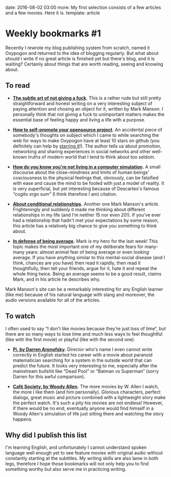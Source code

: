 date: 2016-08-02 03:00
more: My first selection consists of a few articles and a few movies. Here it is.
template: article

# Weekly bookmarks #1

Recently I rewrote my blog publishing system from scratch, named it Oxypogon and returned to the idea of blogging regularly. But what about should I write if no great article is finished yet but there's blog, and it is waiting? Certainly about things that are worth reading, seeing and knowing about.

## To read

- **[The subtle art of not giving a fuck](https://markmanson.net/not-giving-a-fuck).** This is a rather rude but still pretty straightforward and honest writing on a very interesting subject of paying attention and chosing an object for it, written by Mark Manson. I personally think that not giving a fuck to unimportant matters makes the essential base of feeling happy and living a life with a purpose.

- **[How to self-promote your opensource project](https://opensource.com/business/13/2/self-promoting-open-source-projects).** An accidental piece of somebody's thoughts on subject which I came to while searching the web for ways to make Oxypogon have at least 10 stars on github (you definitely can help by [starring it](https://github.com/oleggromov/oxypogon)!). The author tells us about promotion, networking and sharing experiences in social networks and other well-known truths of modern world that I tend to think about too seldom.

- **[How do you know you're not living in a computer simulation](https://techxplore.com/news/2016-07-youre-simulation.html).** A small discourse about the close-mindness and limits of human beings' cosciousness to the physical feelings that, obviously, can be falsified with ease and cause the mind to be fooled with just a model of reality. It is very superficial, but yet interesting because of Descartes's famous _“cogito ergo sum”_ (I think therefore I am) citation.

- **[About conditional relationships](https://markmanson.net/what-love-is).** Another one Mark Manson's article. Frighteningly and suddenly it made me thinking about different relationships in my life (and I'm neither 15 nor even 20!). If you've ever had a relationship that hadn't met your expectations by some reason, this article has a relatively big chance to give you something to think about.

- **[In defense of being average](https://markmanson.net/being-average).** Mark is my hero for the last week! This topic makes the most important one of my deliberate fears for many-many years: almost animal fear of being average or even _looking_ average. If you have anything similar to this mental-social disease (and I think, chances are you have) then read it rapidly, then read it thoughtfully, then tell your friends, argue for it, hate it and repeat the whole thing twice. Being an average seems to be a good result, claims Mark, and in his article he describes why.

Mark Manson's site can be a remarkably interesting for any English learner (like me) because of his natural language with slang and moreover, the audio versions available for all of the articles.


## To watch

I often used to say “I don't like movies because they're just loss of time“, but there are so many ways to lose time and much less ways to feel thoughtful (like with the first movie) or playful (like with the second one).

- **[Pi, by Darren Aronofsky](http://www.imdb.com/title/tt0138704/).** Director who's name I even cannot write correctly in English started his career with a movie about paranoid matematician searching for a system in the outside world that can predict the future. It looks very interesting to me, especially after the mainstream bullshit like “Dead Pool” or “Batman vs Superman” (sorry Darren for this awful comparison).

- **[Café Society, by Woody Allen](http://www.imdb.com/title/tt4513674/).** The more movies by W. Allen I watch, the more I like them (and him personally). Glorious characters, perfect dialogs, great music and picture combined with a lightweight story make the perfect watch. It's such a pity his movies are not endless! However, if there would be no end, eventually anyone would find himself in a Woody Allen's simulation of life just sitting there and watching the story happens.


## Why did I publish this list

I'm learning English, and unfortunately I cannot understand spoken language well enough yet to see feature movies with original audio without constantly starting at the subtitles. My writing skills are also lame in both legs, therefore I hope those bookmarks will not only help you to find something worthy but also serve me in practicing writing.